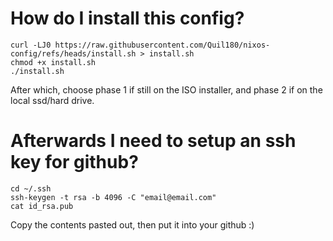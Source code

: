 # How do I install this config?
```
curl -LJ0 https://raw.githubusercontent.com/Quil180/nixos-config/refs/heads/install.sh > install.sh
chmod +x install.sh
./install.sh
```

After which, choose phase 1 if still on the ISO installer, and phase 2 if on the local ssd/hard drive.

# Afterwards I need to setup an ssh key for github?
```
cd ~/.ssh
ssh-keygen -t rsa -b 4096 -C "email@email.com"
cat id_rsa.pub
```

Copy the contents pasted out, then put it into your github :)
